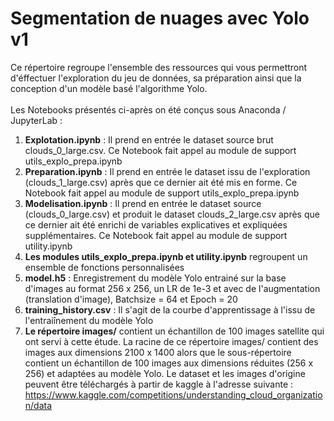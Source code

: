 # Segmentation de nuages avec Yolo v1

Ce répertoire regroupe l'ensemble des ressources qui vous permettront d'éffectuer l'exploration du jeu de données, sa préparation ainsi que la conception d'un modèle basé l'algorithme Yolo.
<br><br>Les Notebooks présentés ci-après on été conçus sous Anaconda / JupyterLab :

1. **Explotation.ipynb** : Il prend en entrée le dataset source brut clouds_0_large.csv. Ce Notebook fait appel au module de support utils_explo_prepa.ipynb
2. **Preparation.ipynb** : Il prend en entrée le dataset issu de l'exploration (clouds_1_large.csv) après que ce dernier ait été mis en forme. Ce Notebook fait appel au module de support utils_explo_prepa.ipynb
3. **Modelisation.ipynb** : Il prend en entrée le dataset source (clouds_0_large.csv) et produit le dataset clouds_2_large.csv après que ce dernier ait été enrichi de variables explicatives et expliquées supplémentaires. Ce Notebook fait appel au module de support utility.ipynb
4. **Les modules utils_explo_prepa.ipynb et utility.ipynb** regroupent un ensemble de fonctions personnalisées
5. **model.h5** : Enregistrement du modèle Yolo entrainé sur la base d'images au format 256 x 256, un LR de 1e-3 et avec de l'augmentation (translation d'image), Batchsize = 64 et Epoch = 20
6. **training_history.csv** :  Il s'agit de la courbe d'apprentissage à l'issu de l'entraiînement du modèle Yolo
7. **Le répertoire images/** contient un échantillon de 100 images satellite qui ont servi à cette étude. La racine de ce répertoire images/ contient des images aux dimensions 2100 x 1400 alors que le sous-répertoire contient un échantillon de 100 images aux dimensions réduites (256 x 256) et adaptées au modèle Yolo. Le dataset et les images d'origine peuvent être téléchargés à partir de kaggle à l'adresse suivante : https://www.kaggle.com/competitions/understanding_cloud_organization/data
